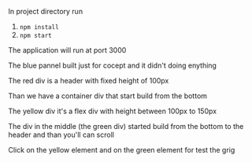 In project directory run

1) `npm install`
2) `npm start`

The application will run at port 3000

The blue pannel built just for cocept and it didn't doing enything

The red div is a header with fixed height of 100px

Than we have a container div that start build from the bottom

The yellow div it's a flex div with height between 100px to 150px

The div in the middle (the green div) started build from the bottom to the header and than you'll can scroll 

Click on the yellow element and on the green element for test the grig